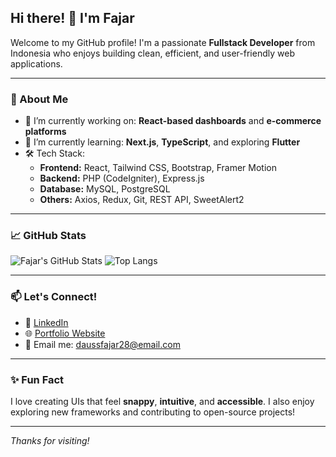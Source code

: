 ## Hi there! 👋 I'm Fajar

Welcome to my GitHub profile! I'm a passionate **Fullstack Developer** from Indonesia who enjoys building clean, efficient, and user-friendly web applications.

---

### 🚀 About Me

- 🔭 I’m currently working on: **React-based dashboards** and **e-commerce platforms**
- 🌱 I’m currently learning: **Next.js**, **TypeScript**, and exploring **Flutter**
- 🛠️ Tech Stack:
  - **Frontend:** React, Tailwind CSS, Bootstrap, Framer Motion
  - **Backend:** PHP (CodeIgniter), Express.js
  - **Database:** MySQL, PostgreSQL
  - **Others:** Axios, Redux, Git, REST API, SweetAlert2

---

### 📈 GitHub Stats

![Fajar's GitHub Stats](https://github-readme-stats.vercel.app/api?username=daussfajar&show_icons=true&theme=radical)
![Top Langs](https://github-readme-stats.vercel.app/api/top-langs/?username=daussfajar&layout=compact&theme=radical)

---

### 📫 Let's Connect!

- 💼 [LinkedIn](https://www.linkedin.com/in/daussfajar/)
- 🌐 [Portfolio Website](https://daussfajar.github.io/)
- 📧 Email me: daussfajar28@email.com

---

### ✨ Fun Fact

I love creating UIs that feel **snappy**, **intuitive**, and **accessible**. I also enjoy exploring new frameworks and contributing to open-source projects!

---

_Thanks for visiting!_
